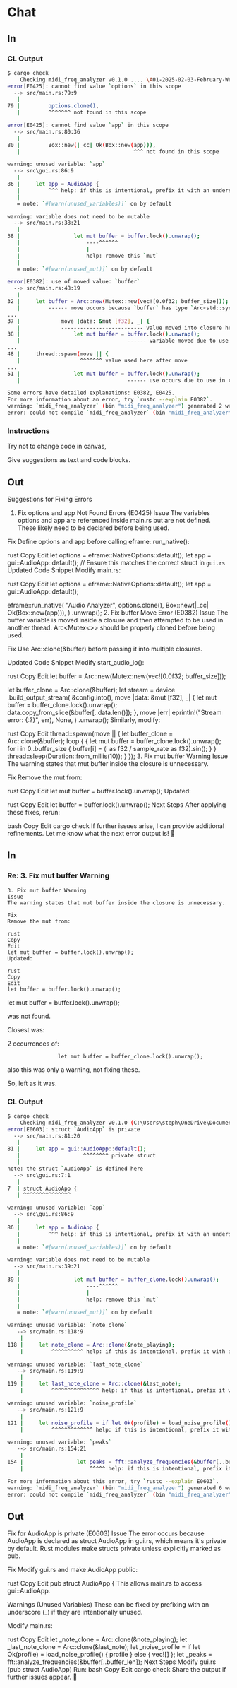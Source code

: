 # Chat

## In

### CL Output

```bash
$ cargo check
    Checking midi_freq_analyzer v0.1.0 .... \A01-2025-02-03-February-Week02-Rust-Dissertation-ChatGPT\midi_freq_analyzer)
error[E0425]: cannot find value `options` in this scope
  --> src/main.rs:79:9
   |
79 |         options.clone(),
   |         ^^^^^^^ not found in this scope

error[E0425]: cannot find value `app` in this scope
  --> src/main.rs:80:36
   |
80 |         Box::new(|_cc| Ok(Box::new(app))),
   |                                    ^^^ not found in this scope

warning: unused variable: `app`
  --> src\gui.rs:86:9
   |
86 |     let app = AudioApp {
   |         ^^^ help: if this is intentional, prefix it with an underscore: `_app`
   |
   = note: `#[warn(unused_variables)]` on by default

warning: variable does not need to be mutable
  --> src/main.rs:38:21
   |
38 |                 let mut buffer = buffer.lock().unwrap();
   |                     ----^^^^^^
   |                     |
   |                     help: remove this `mut`
   |
   = note: `#[warn(unused_mut)]` on by default

error[E0382]: use of moved value: `buffer`
  --> src/main.rs:48:19
   |
32 |     let buffer = Arc::new(Mutex::new(vec![0.0f32; buffer_size]));
   |         ------ move occurs because `buffer` has type `Arc<std::sync::Mutex<std::vec::Vec<f32>>>`, which does not implement the `Copy` trait
...
37 |             move |data: &mut [f32], _| {
   |             -------------------------- value moved into closure here
38 |                 let mut buffer = buffer.lock().unwrap();
   |                                  ------ variable moved due to use in closure
...
48 |     thread::spawn(move || {
   |                   ^^^^^^^ value used here after move
...
51 |                 let mut buffer = buffer.lock().unwrap();
   |                                  ------ use occurs due to use in closure

Some errors have detailed explanations: E0382, E0425.
For more information about an error, try `rustc --explain E0382`.
warning: `midi_freq_analyzer` (bin "midi_freq_analyzer") generated 2 warnings
error: could not compile `midi_freq_analyzer` (bin "midi_freq_analyzer") due to 3 previous errors; 2 warnings emitted
```

### Instructions

Try not to change code in canvas,

Give suggestions as text and code blocks.

## Out

Suggestions for Fixing Errors
1. Fix options and app Not Found Errors (E0425)
Issue
The variables options and app are referenced inside main.rs but are not defined. These likely need to be declared before being used.

Fix
Define options and app before calling eframe::run_native():

rust
Copy
Edit
let options = eframe::NativeOptions::default(); 
let app = gui::AudioApp::default();  // Ensure this matches the correct struct in `gui.rs`
Updated Code Snippet
Modify main.rs:

rust
Copy
Edit
let options = eframe::NativeOptions::default(); 
let app = gui::AudioApp::default();  

eframe::run_native(
    "Audio Analyzer",
    options.clone(),
    Box::new(|_cc| Ok(Box::new(app))),
)
.unwrap();
2. Fix buffer Move Error (E0382)
Issue
The buffer variable is moved inside a closure and then attempted to be used in another thread. Arc<Mutex<>> should be properly cloned before being used.

Fix
Use Arc::clone(&buffer) before passing it into multiple closures.

Updated Code Snippet
Modify start_audio_io():

rust
Copy
Edit
let buffer = Arc::new(Mutex::new(vec![0.0f32; buffer_size]));

let buffer_clone = Arc::clone(&buffer);
let stream = device
    .build_output_stream(
        &config.into(),
        move |data: &mut [f32], _| {
            let mut buffer = buffer_clone.lock().unwrap(); 
            data.copy_from_slice(&buffer[..data.len()]);
        },
        move |err| eprintln!("Stream error: {:?}", err),
        None, 
    )
    .unwrap();
Similarly, modify:

rust
Copy
Edit
thread::spawn(move || {
    let buffer_clone = Arc::clone(&buffer);
    loop {
        {
            let mut buffer = buffer_clone.lock().unwrap();
            for i in 0..buffer_size {
                buffer[i] = (i as f32 / sample_rate as f32).sin();
            }
        }
        thread::sleep(Duration::from_millis(10));
    }
});
3. Fix mut buffer Warning
Issue
The warning states that mut buffer inside the closure is unnecessary.

Fix
Remove the mut from:

rust
Copy
Edit
let mut buffer = buffer.lock().unwrap();
Updated:

rust
Copy
Edit
let buffer = buffer.lock().unwrap();
Next Steps
After applying these fixes, rerun:

bash
Copy
Edit
cargo check
If further issues arise, I can provide additional refinements. Let me know what the next error output is! 🚀

## In

### Re: 3. Fix mut buffer Warning

```text
3. Fix mut buffer Warning
Issue
The warning states that mut buffer inside the closure is unnecessary.

Fix
Remove the mut from:

rust
Copy
Edit
let mut buffer = buffer.lock().unwrap();
Updated:

rust
Copy
Edit
let buffer = buffer.lock().unwrap();
```

let mut buffer = buffer.lock().unwrap();

was not found.

Closest was:

2 occurrences of:

`                let mut buffer = buffer_clone.lock().unwrap();`

also this was only a warning, not fixing these.

So, left as it was.

### CL Output

```bash
$ cargo check
    Checking midi_freq_analyzer v0.1.0 (C:\Users\steph\OneDrive\Documents\48-Rust\A06ChatGPT\A01-proj\A03Project01\A01-proj\A01-2025-02-03-February-Week02-Rust-Dissertation-ChatGPT\midi_freq_analyzer)
error[E0603]: struct `AudioApp` is private
  --> src/main.rs:81:20
   |
81 |     let app = gui::AudioApp::default();
   |                    ^^^^^^^^ private struct
   |
note: the struct `AudioApp` is defined here
  --> src\gui.rs:7:1
   |
7  | struct AudioApp {
   | ^^^^^^^^^^^^^^^

warning: unused variable: `app`
  --> src\gui.rs:86:9
   |
86 |     let app = AudioApp {
   |         ^^^ help: if this is intentional, prefix it with an underscore: `_app`
   |
   = note: `#[warn(unused_variables)]` on by default

warning: variable does not need to be mutable
  --> src/main.rs:39:21
   |
39 |                 let mut buffer = buffer_clone.lock().unwrap();
   |                     ----^^^^^^
   |                     |
   |                     help: remove this `mut`
   |
   = note: `#[warn(unused_mut)]` on by default

warning: unused variable: `note_clone`
   --> src/main.rs:118:9
    |
118 |     let note_clone = Arc::clone(&note_playing);
    |         ^^^^^^^^^^ help: if this is intentional, prefix it with an underscore: `_note_clone`

warning: unused variable: `last_note_clone`
   --> src/main.rs:119:9
    |
119 |     let last_note_clone = Arc::clone(&last_note);
    |         ^^^^^^^^^^^^^^^ help: if this is intentional, prefix it with an underscore: `_last_note_clone`

warning: unused variable: `noise_profile`
   --> src/main.rs:121:9
    |
121 |     let noise_profile = if let Ok(profile) = load_noise_profile() {
    |         ^^^^^^^^^^^^^ help: if this is intentional, prefix it with an underscore: `_noise_profile`

warning: unused variable: `peaks`
   --> src/main.rs:154:21
    |
154 |                 let peaks = fft::analyze_frequencies(&buffer[..buffer_len]);
    |                     ^^^^^ help: if this is intentional, prefix it with an underscore: `_peaks`

For more information about this error, try `rustc --explain E0603`.
warning: `midi_freq_analyzer` (bin "midi_freq_analyzer") generated 6 warnings
error: could not compile `midi_freq_analyzer` (bin "midi_freq_analyzer") due to 1 previous error; 6 warnings emitted
```

## Out

Fix for AudioApp is private (E0603)
Issue
The error occurs because AudioApp is declared as struct AudioApp in gui.rs, which means it's private by default. Rust modules make structs private unless explicitly marked as pub.

Fix
Modify gui.rs and make AudioApp public:

rust
Copy
Edit
pub struct AudioApp {
This allows main.rs to access gui::AudioApp.

Warnings (Unused Variables)
These can be fixed by prefixing with an underscore (_) if they are intentionally unused.

Modify main.rs:

rust
Copy
Edit
let _note_clone = Arc::clone(&note_playing);
let _last_note_clone = Arc::clone(&last_note);
let _noise_profile = if let Ok(profile) = load_noise_profile() { profile } else { vec![] };
let _peaks = fft::analyze_frequencies(&buffer[..buffer_len]);
Next Steps
Modify gui.rs (pub struct AudioApp)
Run:
bash
Copy
Edit
cargo check
Share the output if further issues appear. 🚀

